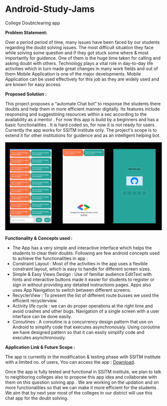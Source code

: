 # Android-Study-Jams

College Doubtclearing app 

<b> Problem Statement: </b>

Over a period period of time, many issues have been faced by our students regarding the doubt solving issues. The most difficult situation they face while solving some question and if they got stuck some where & most importantly for guidence. One of them is the huge time taken for calling and asking doubt with others.
Technology plays a vital role in day-to-day life activities which in turn made great changes in many work fields and out of them Mobile Application is one of the major developments. Mobile Application can be used effectively for this job as they are widely used and are known for easy access.

<b> Proposed Solution : </b>

This project proposes a “automate Chat bot” to response the students there doubts and help them in more efficient manner digitally. Its features include responsing and suggestining resources within a sec according to the availability as a mentor . For now this app is build by a beginners and has a basic functionalities . It is hard coded so, for now it is not ready for users . Currently the app works for SSITM institute only. The project's scope is to extend it for other institutions for guidence and as an intelligent helping bot.

<img width="650" alt="sampleimages" src="image/SSITM.jpg">
    	  	
<b> Functionality & Concepts used : </b>

- The App has a very simple and interactive interface which helps the students to clear their doubts. Following are few android concepts used to achieve the functionalities in app : 
- Constraint Layout : Most of the activities in the app uses a flexible constraint layout, which is easy to handle for different screen sizes.
- Simple & Easy Views Design : Use of familiar audience EditText with hints and interactive buttons made it easier for students to register or sign in without providing any detailed instructions pages. Apps also uses App Navigation to switch between different screens.
- RecyclerView : To present the list of different route busses we used the efficient recyclerview.
- Activity life cycle : we can do proper operations at the right time and avoid crashes and other bugs. Navigation of a single screen with a user interface can be done easily.
- Coroutines : A coroutine is a concurrency design pattern that  use on Android to simplify code that executes asynchronously. Using coroutine we have designed pattern so that it can easily simplify code and executes asynchronously.  

<b> Application Link & Future Scope : </b>

The app is currently in the modification & testing phase with SSITM institute with a limited no. of users, You can access the app : [Download]().


Once the app is fully tested and functional in SSITM institute, we plan to talk to neighboring colleges also to propose this app idea and collaborate with them on this question solving app . We are working on the updation and on more functionalities so that we can make it more efficient for the students . We aim that by next year most of the colleges in our district will use this chat app for the doubt solving. 
